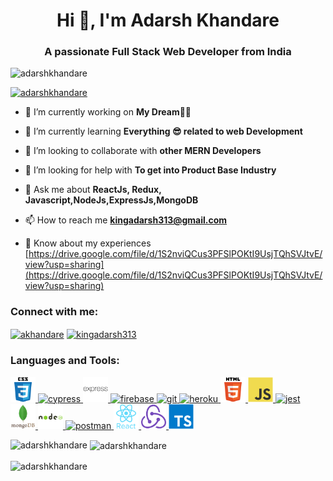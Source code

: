<h1 align="center">Hi 👋, I'm Adarsh Khandare</h1>
<h3 align="center">A passionate Full Stack Web Developer from India</h3>

<p align="left"> <img src="https://komarev.com/ghpvc/?username=adarshkhandare&label=Profile%20views&color=0e75b6&style=flat" alt="adarshkhandare" /> </p>

<p align="left"> <a href="https://github.com/ryo-ma/github-profile-trophy"><img src="https://github-profile-trophy.vercel.app/?username=adarshkhandare" alt="adarshkhandare" /></a> </p>

- 🔭 I’m currently working on **My Dream🤞😉**

- 🌱 I’m currently learning **Everything 😎 related to web Development**

- 👯 I’m looking to collaborate with **other MERN Developers**

- 🤝 I’m looking for help with **To get into Product Base Industry**

- 💬 Ask me about **ReactJs, Redux, Javascript,NodeJs,ExpressJs,MongoDB**

- 📫 How to reach me **kingadarsh313@gmail.com**

- 📄 Know about my experiences [https://drive.google.com/file/d/1S2nviQCus3PFSlPOKtI9UsjTQhSVJtvE/view?usp=sharing](https://drive.google.com/file/d/1S2nviQCus3PFSlPOKtI9UsjTQhSVJtvE/view?usp=sharing)

<h3 align="left">Connect with me:</h3>
<p align="left">
<a href="https://linkedin.com/in/akhandare" target="blank"><img align="center" src="https://raw.githubusercontent.com/rahuldkjain/github-profile-readme-generator/master/src/images/icons/Social/linked-in-alt.svg" alt="akhandare" height="30" width="40" /></a>
<a href="https://medium.com/kingadarsh313" target="blank"><img align="center" src="https://raw.githubusercontent.com/rahuldkjain/github-profile-readme-generator/master/src/images/icons/Social/medium.svg" alt="kingadarsh313" height="30" width="40" /></a>
</p>

<h3 align="left">Languages and Tools:</h3>
<p align="left"> <a href="https://www.w3schools.com/css/" target="_blank" rel="noreferrer"> <img src="https://raw.githubusercontent.com/devicons/devicon/master/icons/css3/css3-original-wordmark.svg" alt="css3" width="40" height="40"/> </a> <a href="https://www.cypress.io" target="_blank" rel="noreferrer"> <img src="https://raw.githubusercontent.com/simple-icons/simple-icons/6e46ec1fc23b60c8fd0d2f2ff46db82e16dbd75f/icons/cypress.svg" alt="cypress" width="40" height="40"/> </a> <a href="https://expressjs.com" target="_blank" rel="noreferrer"> <img src="https://raw.githubusercontent.com/devicons/devicon/master/icons/express/express-original-wordmark.svg" alt="express" width="40" height="40"/> </a> <a href="https://firebase.google.com/" target="_blank" rel="noreferrer"> <img src="https://www.vectorlogo.zone/logos/firebase/firebase-icon.svg" alt="firebase" width="40" height="40"/> </a> <a href="https://git-scm.com/" target="_blank" rel="noreferrer"> <img src="https://www.vectorlogo.zone/logos/git-scm/git-scm-icon.svg" alt="git" width="40" height="40"/> </a> <a href="https://heroku.com" target="_blank" rel="noreferrer"> <img src="https://www.vectorlogo.zone/logos/heroku/heroku-icon.svg" alt="heroku" width="40" height="40"/> </a> <a href="https://www.w3.org/html/" target="_blank" rel="noreferrer"> <img src="https://raw.githubusercontent.com/devicons/devicon/master/icons/html5/html5-original-wordmark.svg" alt="html5" width="40" height="40"/> </a> <a href="https://developer.mozilla.org/en-US/docs/Web/JavaScript" target="_blank" rel="noreferrer"> <img src="https://raw.githubusercontent.com/devicons/devicon/master/icons/javascript/javascript-original.svg" alt="javascript" width="40" height="40"/> </a> <a href="https://jestjs.io" target="_blank" rel="noreferrer"> <img src="https://www.vectorlogo.zone/logos/jestjsio/jestjsio-icon.svg" alt="jest" width="40" height="40"/> </a> <a href="https://www.mongodb.com/" target="_blank" rel="noreferrer"> <img src="https://raw.githubusercontent.com/devicons/devicon/master/icons/mongodb/mongodb-original-wordmark.svg" alt="mongodb" width="40" height="40"/> </a> <a href="https://nodejs.org" target="_blank" rel="noreferrer"> <img src="https://raw.githubusercontent.com/devicons/devicon/master/icons/nodejs/nodejs-original-wordmark.svg" alt="nodejs" width="40" height="40"/> </a> <a href="https://postman.com" target="_blank" rel="noreferrer"> <img src="https://www.vectorlogo.zone/logos/getpostman/getpostman-icon.svg" alt="postman" width="40" height="40"/> </a> <a href="https://reactjs.org/" target="_blank" rel="noreferrer"> <img src="https://raw.githubusercontent.com/devicons/devicon/master/icons/react/react-original-wordmark.svg" alt="react" width="40" height="40"/> </a> <a href="https://redux.js.org" target="_blank" rel="noreferrer"> <img src="https://raw.githubusercontent.com/devicons/devicon/master/icons/redux/redux-original.svg" alt="redux" width="40" height="40"/> </a> <a href="https://www.typescriptlang.org/" target="_blank" rel="noreferrer"> <img src="https://raw.githubusercontent.com/devicons/devicon/master/icons/typescript/typescript-original.svg" alt="typescript" width="40" height="40"/> </a> </p>

<p><img align="left" src="https://github-readme-stats.vercel.app/api/top-langs?username=adarshkhandare&show_icons=true&locale=en&layout=compact" alt="adarshkhandare" /></p>

<p>&nbsp;<img align="center" src="https://github-readme-stats.vercel.app/api?username=adarshkhandare&show_icons=true&locale=en" alt="adarshkhandare" /></p>

<p><img align="center" src="https://github-readme-streak-stats.herokuapp.com/?user=adarshkhandare&" alt="adarshkhandare" /></p>